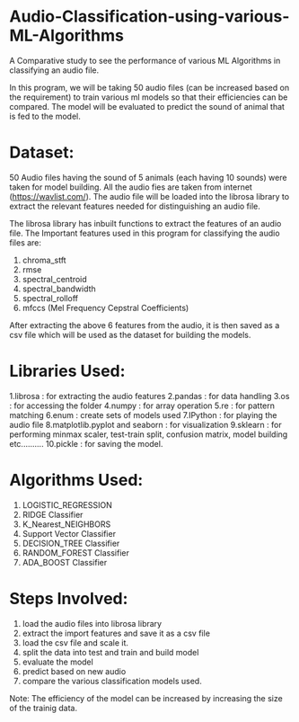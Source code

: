 # Audio-Classification-using-various-ML-Algorithms
A Comparative study to see the performance of various ML Algorithms in classifying an audio file.

In this program, we will be taking 50 audio files (can be increased based on the requirement) to train various ml models so that their efficiencies can be compared. The model will be evaluated to predict the sound of animal that is fed to the model.

# Dataset:
50 Audio files having the sound of 5 animals (each having 10 sounds) were taken for model building. All the audio fies are taken from internet (https://wavlist.com/). The audio file will be loaded into the librosa library to extract the relevant features needed for distinguishing an audio file.

The librosa library has inbuilt functions to extract the features of an audio file. The Important features used in this program for classifying the audio files are:

1. chroma_stft
2. rmse
3. spectral_centroid
4. spectral_bandwidth
5. spectral_rolloff
6. mfccs (Mel Frequency Cepstral Coefficients)

After extracting the above 6 features from the audio, it is then saved as a csv file which will be used as the dataset for building the models. 

# Libraries Used:
1.librosa                       : for extracting the audio features
2.pandas                        : for data handling
3.os                            : for accessing the folder
4.numpy                         : for array operation
5.re                            : for pattern matching
6.enum                          :  create sets of models used
7.IPython                       : for playing the audio file
8.matplotlib.pyplot and seaborn : for visualization
9.sklearn                       : for performing minmax scaler, test-train split, confusion matrix, model building etc..........
10.pickle                       : for saving the model.

# Algorithms Used:
1. LOGISTIC_REGRESSION
2. RIDGE Classifier
3. K_Nearest_NEIGHBORS
4. Support Vector Classifier
5. DECISION_TREE Classifier
6. RANDOM_FOREST Classifier
7. ADA_BOOST Classifier

# Steps Involved:
1. load the audio files into librosa library
2. extract the import features and save it as a csv file
3. load the csv file and scale it.
4. split the data into test and train and build model
5. evaluate the model
6. predict based on new audio
7. compare the various classification models used.


Note: The efficiency of the model can be increased by increasing the size of the trainig data.
 


